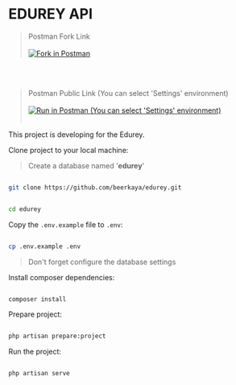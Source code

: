 
# EDUREY API
> Postman Fork Link<br><br>
[![Fork in Postman](https://run.pstmn.io/button.svg)](https://app.getpostman.com/run-collection/14787201-c3f7ccc8-81b6-4a01-9018-1f433370da4e?action=collection%2Ffork&collection-url=entityId%3D14787201-c3f7ccc8-81b6-4a01-9018-1f433370da4e%26entityType%3Dcollection%26workspaceId%3D459e8a89-2cdd-45e7-aa7b-d1c88aaaa19a#?env%5BSettings%5D=W3sia2V5IjoiYmFzZVVybCIsInZhbHVlIjoibG9jYWxob3N0OjgwMDAvYXBpIiwiZW5hYmxlZCI6dHJ1ZSwidHlwZSI6ImRlZmF1bHQiLCJzZXNzaW9uVmFsdWUiOiJsb2NhbGhvc3Q6ODAwMC9hcGkiLCJzZXNzaW9uSW5kZXgiOjB9XQ==)

<br><br>
> Postman Public Link (You can select 'Settings' environment)<br><br>
[![Run in Postman (You can select 'Settings' environment)](https://run.pstmn.io/button.svg)](https://www.postman.com/beerkayaa/workspace/edurey/collection/14787201-c3f7ccc8-81b6-4a01-9018-1f433370da4e?action=share&creator=14787201)
<br><br>

This project is developing for the Edurey.

Clone project to your local machine:

> Create a database named '**edurey**'

```bash

git clone https://github.com/beerkaya/edurey.git

```

```bash

cd edurey

```
  

Copy the `.env.example` file to `.env`:

```bash

cp .env.example .env

```
> Don't forget configure the database settings


Install composer dependencies:

```bash

composer install

```


Prepare project:

```bash

php artisan prepare:project

```


Run the project:

```bash

php artisan serve

```
